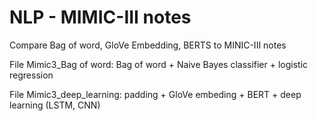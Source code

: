 # NLP - MIMIC-III notes
Compare Bag of word, GloVe Embedding, BERTS to MINIC-III notes 

File Mimic3_Bag of word: Bag of word + Naive Bayes classifier + logistic regression

File Mimic3_deep_learning: padding + GloVe embeding + BERT + deep learning (LSTM, CNN)
